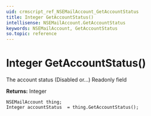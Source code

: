```yaml
---
uid: crmscript_ref_NSEMailAccount_GetAccountStatus
title: Integer GetAccountStatus()
intellisense: NSEMailAccount.GetAccountStatus
keywords: NSEMailAccount, GetAccountStatus
so.topic: reference
---
```


# Integer GetAccountStatus()

The account status (Disabled or...) Readonly field

**Returns:** Integer

```crmscript
NSEMailAccount thing;
Integer accountStatus  = thing.GetAccountStatus();
```

